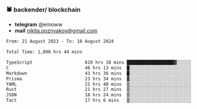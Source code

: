 ### 🕷 backender/ blockchain
- **telegram** @emoww
- **mail** nikita.poznyakov@gmail.com

<!--START_SECTION:waka-->

```txt
From: 21 August 2023 - To: 18 August 2024

Total Time: 1,098 hrs 44 mins

TypeScript                    819 hrs 38 mins ██████████████████▓░░░░░░   74.54 %
C                             46 hrs 13 mins  █░░░░░░░░░░░░░░░░░░░░░░░░   04.20 %
Markdown                      43 hrs 36 mins  █░░░░░░░░░░░░░░░░░░░░░░░░   03.97 %
Prisma                        23 hrs 34 mins  ▓░░░░░░░░░░░░░░░░░░░░░░░░   02.14 %
YAML                          21 hrs 40 mins  ▒░░░░░░░░░░░░░░░░░░░░░░░░   01.97 %
Rust                          21 hrs 27 mins  ▒░░░░░░░░░░░░░░░░░░░░░░░░   01.95 %
JSON                          18 hrs 24 mins  ▒░░░░░░░░░░░░░░░░░░░░░░░░   01.67 %
Tact                          17 hrs 6 mins   ▒░░░░░░░░░░░░░░░░░░░░░░░░   01.56 %
```

<!--END_SECTION:waka-->




